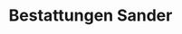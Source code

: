 ---
title: "Bestattungen Sander"
url: /bochum/bestattungen-sander-gaussstrasse/
shop: Bestattungen
---